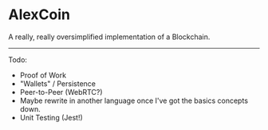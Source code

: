 # AlexCoin

A really, really oversimplified implementation of a Blockchain.

---

Todo:

 - Proof of Work
 - "Wallets" / Persistence
 - Peer-to-Peer (WebRTC?)
 - Maybe rewrite in another language once I've got the basics concepts down.
 - Unit Testing (Jest!)